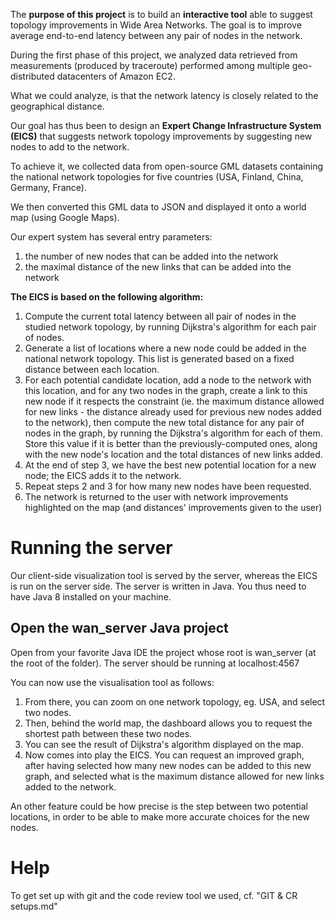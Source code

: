 The **purpose of this project** is to build an **interactive tool** able to suggest topology improvements in Wide Area Networks. The goal is to improve average end-to-end latency between any pair of nodes in the network.

During the first phase of this project, we analyzed data retrieved from measurements (produced by traceroute) performed among multiple geo-distributed datacenters of Amazon EC2.

What we could analyze, is that the network latency is closely related to the geographical distance.

Our goal has thus been to design an **Expert Change Infrastructure System (EICS)** that suggests network topology improvements by suggesting new nodes to add to the network.

To achieve it, we collected data from open-source GML datasets containing the national network topologies for five countries (USA, Finland, China, Germany, France).

We then converted this GML data to JSON and displayed it onto a world map (using Google Maps).

Our expert system has several entry parameters:
1. the number of new nodes that can be added into the network
2. the maximal distance of the new links that can be added into the network

**The EICS is based on the following algorithm:**
1. Compute the current total latency between all pair of nodes in the studied network topology, by running Dijkstra's algorithm for each pair of nodes.
2. Generate a list of locations where a new node could be added in the national network topology. This list is generated based on a fixed distance between each location.
3. For each potential candidate location, add a node to the network with this location, and for any two nodes in the graph, create a link to this new node if it respects the constraint (ie. the maximum distance allowed for new links - the distance already used for previous new nodes added to the network), then compute the new total distance for any pair of nodes in the graph, by running the Dijkstra's algorithm for each of them. Store this value if it is better than the previously-computed ones, along with the new node's location and the total distances of new links added.
5. At the end of step 3, we have the best new potential location for a new node; the EICS adds it to the network.
6. Repeat steps 2 and 3 for how many new nodes have been requested.
7. The network is returned to the user with network improvements highlighted on the map (and distances' improvements given to the user)

# Running the server
Our client-side visualization tool is served by the server, whereas the EICS is run on the server side. The server is written in Java. You thus need to have Java 8 installed on your machine.
## Open the wan_server Java project
Open from your favorite Java IDE the project whose root is wan_server (at the root of the folder).
The server should be running at localhost:4567

You can now use the visualisation tool as follows:
1. From there, you can zoom on one network topology, eg. USA, and select two nodes.
2. Then, behind the world map, the dashboard allows you to request the shortest path between these two nodes.
3. You can see the result of Dijkstra's algorithm displayed on the map.
4. Now comes into play the EICS. You can request an improved graph, after having selected how many new nodes can be added to this new graph, and selected what is the maximum distance allowed for new links added to the network.

An other feature could be how precise is the step between two potential locations, in order to be able to make more accurate choices for the new nodes.

# Help
To get set up with git and the code review tool we used, cf. "GIT & CR setups.md"
